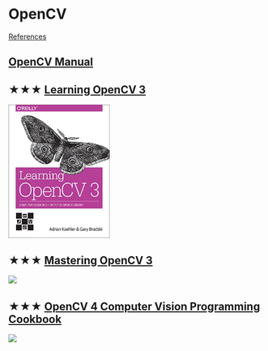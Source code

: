 # OpenCV
[References](opencv.md)

## [OpenCV Manual](http://docs.opencv.org)

## ★★★ [Learning OpenCV 3](resources/9781491937990.md)
[<img src="covers/9781491937990.jpg" width="200"/>](resources/9781491937990.md)

## ★★★ [Mastering OpenCV 3](resources/9781786467171.md)
[<img src="covers/9781786467171.jpg" width="200"/>](resources/9781786467171.md)

## ★★★ [OpenCV 4 Computer Vision Programming Cookbook](resources/9781789340723.md)
[<img src="covers/9781789340723.jpg" width="200"/>](resources/9781789340723.md)

